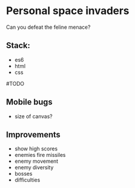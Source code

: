 # Personal space invaders
Can you defeat the feline menace?

## Stack:
- es6
- html
- css

#TODO


## Mobile bugs
- size of canvas?

## Improvements
- show high scores
- enemies fire missiles
- enemy movement
- enemy diversity
- bosses
- difficulties
